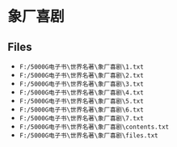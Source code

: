 # 象厂喜剧

## Files

- `F:/5000G电子书\世界名著\象厂喜剧\1.txt`
- `F:/5000G电子书\世界名著\象厂喜剧\2.txt`
- `F:/5000G电子书\世界名著\象厂喜剧\3.txt`
- `F:/5000G电子书\世界名著\象厂喜剧\4.txt`
- `F:/5000G电子书\世界名著\象厂喜剧\5.txt`
- `F:/5000G电子书\世界名著\象厂喜剧\6.txt`
- `F:/5000G电子书\世界名著\象厂喜剧\7.txt`
- `F:/5000G电子书\世界名著\象厂喜剧\contents.txt`
- `F:/5000G电子书\世界名著\象厂喜剧\files.txt`
